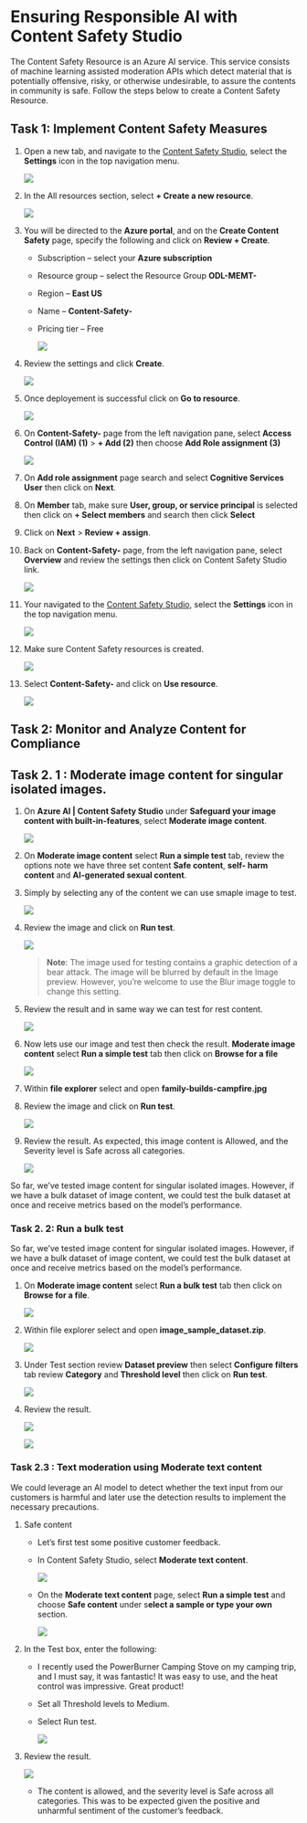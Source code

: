 # Ensuring Responsible AI with Content Safety Studio 


The Content Safety Resource is an Azure AI service. This service consists of machine learning assisted moderation APIs which detect material that is potentially offensive, risky, or otherwise undesirable, to assure the contents in community is safe. Follow the steps below to create a Content Safety Resource.


## Task 1: Implement Content Safety Measures

1. Open a new tab, and navigate to the [Content Safety Studio](https://contentsafety.cognitive.azure.com/), select the **Settings** icon in the top navigation menu.

   ![](./media/image-51.png)

1. In the All resources section, select **+ Create a new resource**.

    ![](./media/image-52.png)

1. You will be directed to the **Azure portal**, and on the **Create Content Safety** page, specify the following and click on **Review + Create**.

   - Subscription – select your **Azure subscription**

   - Resource group – select the Resource Group **ODL-MEMT-<inject key="DeploymentID" enableCopy="false"/>**
  
   - Region – **East US**

   - Name – **Content-Safety-<inject key="DeploymentID" enableCopy="false"/>**

   - Pricing tier – Free

     ![](./media/image-53.png)

1. Review the settings and click **Create**.

     ![](./media/image-54.png)

1. Once deployement is successful click on **Go to resource**.

    ![](./media/image-57.png)

1. On **Content-Safety-<inject key="DeploymentID" enableCopy="false"/>** page from the left navigation pane, select  **Access Control (IAM) (1)** > **+ Add (2)** then choose **Add Role assignment (3)**

   ![](./media/image-58.png)

1. On **Add role assignment** page search and select  **Cognitive Services User** then click on **Next**.

1. On **Member** tab, make sure **User, group, or service principal** is selected then click on **+ Select members**  and search  then click **Select** 

1. Click on **Next** > **Review + assign**.

1. Back on **Content-Safety-<inject key="DeploymentID" enableCopy="false"/>** page,  from the left navigation pane, select  **Overview** and review the settings then click on Content Safety Studio link.

     ![](./media/image-59.png)
   
1. Your navigated to the [Content Safety Studio](https://contentsafety.cognitive.azure.com/), select the **Settings** icon in the top navigation menu.

    ![](./media/image-51.png)

1. Make sure Content Safety resources is created.

      ![](./media/image-55.png)

1. Select **Content-Safety-<inject key="DeploymentID" enableCopy="false"/>** and click on **Use resource**.

     ![](./media/image-(60).png)
   
## Task 2: Monitor and Analyze Content for Compliance

## Task 2. 1 : Moderate image content for singular isolated images.

1. On **Azure AI | Content Safety Studio** under **Safeguard your image content with built-in-features**, select **Moderate image content**.

     ![](./media/image-11.png)


1. On **Moderate image content** select **Run a simple test** tab, review the options note we have three set content  **Safe content**, **self- harm content** and **AI-generated sexual content**.

1. Simply by selecting any of the content we can use smaple image to test.

     ![](./media/image-65.png)

1. Review the image and click on **Run test**.

     ![](./media/image-66.png)

    > **Note**: The image used for testing contains a graphic detection of a bear attack. The image will be blurred by default in the Image preview. However, you’re welcome to use the Blur image toggle to change this setting.
   
1. Review the result and in same way we can test for rest content.

   ![](./media/image-67.png)

1. Now lets use our image and test then check the result. **Moderate image content** select **Run a simple test** tab then click on **Browse for a file**

    ![](./media/image-61.png)

1. Within **file explorer** select and open **family-builds-campfire.jpg**

1. Review the image and click on **Run test**.

   ![](./media/image-68.png)
   
1. Review the result. As expected, this image content is Allowed, and the Severity level is Safe across all categories. 

   ![](./media/image-69.png)


So far, we’ve tested image content for singular isolated images. However, if we have a bulk dataset of image content, we could test the bulk dataset at once and receive metrics based on the model’s performance.

### Task 2. 2: Run a bulk test

So far, we’ve tested image content for singular isolated images. However, if we have a bulk dataset of image content, we could test the bulk dataset at once and receive metrics based on the model’s performance.

1. On **Moderate image content** select **Run a bulk test** tab then click on **Browse for a file**.

     ![](./media/image-12.png)

1. Within file explorer select and open **image_sample_dataset.zip**.

     ![](./media/image-13.png)

1. Under Test section review **Dataset preview** then select **Configure filters** tab review **Category** and **Threshold level** then click on **Run test**.

     ![](./media/image-14.png)

1. Review the result.

   ![](./media/image-15.png)

   ![](./media/image-16.png)

### Task 2.3 : Text moderation using Moderate text content 

We could leverage an AI model to detect whether the text input from our customers is harmful and later use the detection results to implement the necessary precautions.

1. Safe content

    - Let’s first test some positive customer feedback.

    - In Content Safety Studio, select **Moderate text content**.

       ![](./media/image-70.png)

    - On the **Moderate text content** page, select **Run a simple test** and choose **Safe content** under s**elect a sample or type your own** section.

        ![](./media/image-71.png)

1. In the Test box, enter the following:

   - I recently used the PowerBurner Camping Stove on my camping trip, and I must say, it was fantastic! It was easy to use, and the heat control was impressive. Great product!

   - Set all Threshold levels to Medium.

   - Select Run test.

     ![](./media/image-72.png)
     
1. Review the result.

   ![](./media/image-73.png)

    - The content is allowed, and the severity level is Safe across all categories. This was to be expected given the positive and unharmful sentiment of the customer’s feedback.

